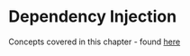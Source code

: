 # Dependency Injection

Concepts covered in this chapter - found [here](https://quii.gitbook.io/learn-go-with-tests/go-fundamentals/dependency-injection)

